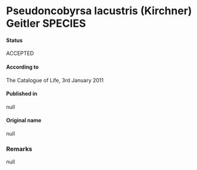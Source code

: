 # Pseudoncobyrsa lacustris (Kirchner) Geitler SPECIES

#### Status
ACCEPTED

#### According to
The Catalogue of Life, 3rd January 2011

#### Published in
null

#### Original name
null

### Remarks
null